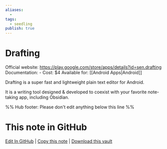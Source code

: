 ```yaml
---
aliases:
  -
tags:
  - seedling
publish: true
---
```


# Drafting

Official website: https://play.google.com/store/apps/details?id=sen.drafting
Documentation: -
Cost: $4
Available for: [[Android Apps|Android]]

Drafting is a super fast and lightweight plain text editor for Android.

It is a writing tool designed & developed to coexist with your favorite note-taking app, including Obsidian.

%% Hub footer: Please don't edit anything below this line %%

# This note in GitHub

<span class="git-footer">[Edit In GitHub](https://github.dev/obsidian-community/obsidian-hub/blob/main/02%20-%20Community%20Expansions/02.05%20All%20Community%20Expansions/Auxiliary%20Tools/Drafting%20%28Android%29.md "git-hub-edit-note") | [Copy this note](https://raw.githubusercontent.com/obsidian-community/obsidian-hub/main/02%20-%20Community%20Expansions/02.05%20All%20Community%20Expansions/Auxiliary%20Tools/Drafting%20%28Android%29.md "git-hub-copy-note") | [Download this vault](https://github.com/obsidian-community/obsidian-hub/archive/refs/heads/main.zip "git-hub-download-vault") </span>

